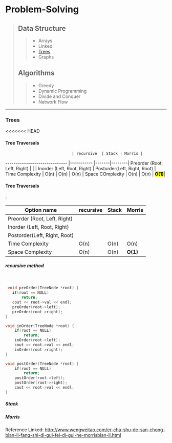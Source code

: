 # Problem-Solving

> ## Data Structure
> >* Arrays
> >* Linked
> >* [Trees](#Trees)
> >* Graphs
> >
> ## Algorithms 
> >* Greedy
> >* Dynamic Programming 
> >* Divide and Conquer 
> >* Network Flow

***

### <a name = "Trees"></a> Trees
<<<<<<< HEAD
#### Tree Traversals

                                 | recursive  | Stack | Morris |
  ------------------------------ |----------- |-------|--------|
   Preorder (Root, Left, Right)  |            |       |
   Inorder  (Left, Root, Right)  |
   Postorder(Left, Right, Root)  |
  Time Complexity                | O(n)       | O(n)  | O(n)    |
  Space COmplexity               | O(n)       | O(n)  | <mark>**O(1)**</mark>|
  
  

<script src="https://gist.github.com/BiruLyu/5c16806addd9ff8c160d2f4ec9dad226.js"></script>




#### Tree Traversals
:

Option name         | recursive           | Stack     | Morris|
--------------------|------------------|-----------------------|---|
Preorder (Root, Left, Right) |    |    |
Inorder  (Left, Root, Right) |    |    |
Postorder(Left, Right, Root) |    |    |
Time Complexity      | O(n)  | O(n)    | O(n) |
Space Complexity     | O(n)    | O(n)  | **O(1)**|

  
 ##### <a name = "Preorder1"></a>recursive method
  
 ```c++
  void preOrder(TreeNode *root) {
    if(root == NULL)
        return;
    cout << root->val << endl;
    preOrder(root->left);
    preOrder(root->right);
}

```

```c++
void inOrder(TreeNode *root) {
    if(root == NULL)
        return;
    inOrder(root->left);
    cout << root->val << endl;
    inOrder(root->right);
}
```

```c++
void postOrder(TreeNode *root) {
    if(root == NULL)
        return;
    postOrder(root->left);
    postOrder(root->right);
    cout << root->val << endl;
}
```

 ##### <a name = "stack"></a>Stack
 ##### <a name = "morris"></a>Morris


Reference Linked: http://www.wengweitao.com/er-cha-shu-de-san-chong-bian-li-fang-shi-di-gui-fei-di-gui-he-morrisbian-li.html

